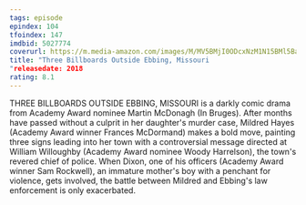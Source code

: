 ```yaml
---
tags: episode
epindex: 104
tfoindex: 147
imdbid: 5027774
coverurl: https://m.media-amazon.com/images/M/MV5BMjI0ODcxNzM1N15BMl5BanBnXkFtZTgwMzIwMTEwNDI@._V1_SY300_CR0,0,202,300_.jpg
title: "Three Billboards Outside Ebbing, Missouri
"releasedate: 2018
rating: 8.1
---
```


THREE BILLBOARDS OUTSIDE EBBING, MISSOURI is a darkly comic drama from Academy Award nominee Martin McDonagh (In Bruges). After months have passed without a culprit in her daughter's murder case, Mildred Hayes (Academy Award winner Frances McDormand) makes a bold move, painting three signs leading into her town with a controversial message directed at William Willoughby (Academy Award nominee Woody Harrelson), the town's revered chief of police. When Dixon, one of his officers (Academy Award winner Sam Rockwell), an immature mother's boy with a penchant for violence, gets involved, the battle between Mildred and Ebbing's law enforcement is only exacerbated.